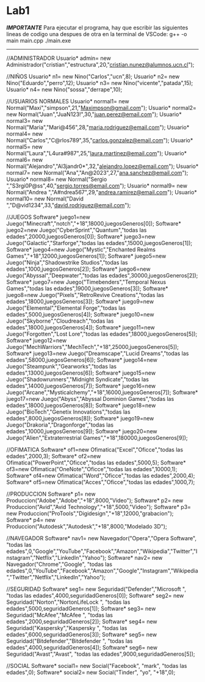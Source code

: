 # Lab1

*******IMPORTANTE*******
Para ejecutar el programa, hay que escribir las siguientes lineas de codigo una despues de otra en la terminal de VSCode:
g++ -o main main.cpp
./main.exe
***********************

//ADMINISTRADOR
Usuario* admin= new Administrador("cristian","estructura",20,"cristian.nunez@alumnos.ucn.cl");

//NIÑOS
Usuario* n1= new Nino("Carlos","ucn",8);
Usuario* n2= new Nino("Eduardo","perro",12);
Usuario* n3= new Nino("vicente","patada",15);
Usuario* n4= new Nino("sossa","derrape",10);

//USUARIOS NORMALES
Usuario* normal1= new Normal("Maxi","simpson",21,"Maximpson@gmail.com");
Usuario* normal2= new Normal("Juan","JuaN123!",30,"juan.perez@email.com");
Usuario* normal3= new Normal("Maria","Mari@456",28,"maria.rodriguez@email.com");
Usuario* normal4= new Normal("Carlos","C@rlos789",35,"carlos.gonzalez@email.com");
Usuario* normal5= new Normal("Laura","L4ura#987",25,"laura.martinez@email.com");
Usuario* normal6= new Normal("Alejandro","Al3jandr0*",32,"alejandro.lopez@email.com");
Usuario* normal7= new Normal("Ana","An@2023",27,"ana.sanchez@email.com");
Usuario* normal8= new Normal("Sergio ","S3rgi0P@ss",40,"sergio.torres@email.com");
Usuario* normal9= new Normal("Andrea ","A#ndrea567",29,"andrea.ramirez@email.com");
Usuario* normal10= new Normal("David ","D@vid1234",33,"david.rodriguez@email.com");

//JUEGOS
Software* juego1=new Juego("Minecraft","notch","+18",18000,juegosGeneros[0]);
Software* juego2=new Juego("CyberSprint","Quantum","todas las edades",20000,juegosGeneros[0]);
Software* juego3=new Juego("Galactic","Starforge","todas las edades",15000,juegosGeneros[1]);
Software* juego4=new Juego("Mystic","Enchanted Realms Games","+18",12000,juegosGeneros[1]);
Software* juego5=new Juego("Ninja","Shadowstrike Studios","todas las edades",1000,juegosGeneros[2]);
Software* juego6=new Juego("Abyssal","Deepwater","todas las edades",30000,juegosGeneros[2]);
Software* juego7=new Juego("Timebenders","Temporal Nexus Games","todas las edades",19000,juegosGeneros[3]);
Software* juego8=new Juego("Pixels","RetroRevive Creations","todas las edades",18000,juegosGeneros[3]);
Software* juego9=new Juego("Elemental","Elemental Forge","todas las edades",5000,juegosGeneros[4]);
Software* juego10=new Juego("Skyborne","Cloudreach","todas las edades",18000,juegosGeneros[4]);
Software* juego11=new Juego("Forgotten","Lost Lore","todas las edades",18000,juegosGeneros[5]);
Software* juego12=new Juego("MechWarriors","MechTech","+18",25000,juegosGeneros[5]);
Software* juego13=new Juego("Dreamscape","Lucid Dreams","todas las edades",58000,juegosGeneros[6]);
Software* juego14=new Juego("Steampunk","Gearworks","todas las edades",13000,juegosGeneros[6]);
Software* juego15=new Juego("Shadowrunners","Midnight Syndicate","todas las edades",14000,juegosGeneros[7]);
Software* juego16=new Juego("Arcane","Mysticalchemy","+18",16000,juegosGeneros[7]);
Software* juego17=new Juego("Abyss","Abyssal Dominion Games","todas las edades",18000,juegosGeneros[8]);
Software* juego18=new Juego("BioTech","Genetix Innovations","todas las edades",8000,juegosGeneros[8]);
Software* juego19=new Juego("Drakoria","Dragonforge","todas las edades",10000,juegosGeneros[9]);
Software* juego20=new Juego("Alien","Extraterrestrial Games","+18",180000,juegosGeneros[9]);

//OFIMATICA
Software* of1=new Ofimatica("Excel","Oficce","todas las edades",2000,3);
Software* of2=new Ofimatica("PowerPoint","Oficce","todas las edades",5000,5);
Software* of3=new Ofimatica("OneNote","Oficce","todas las edades",10000,1);
Software* of4=new Ofimatica("Word","Oficce","todas las edades",2000,4);
Software* of5=new Ofimatica("Acces","Oficce","todas las edades",1000,7);

//PRODUCCION
Software* p1= new Produccion("Adobe","Adobe","+18",8000,"Video");
Software* p2= new Produccion("Avid","Avid Technology","+18",5000,"Video");
Software* p3= new Produccion("ProTools","Digidesign","+18",12000,"grabacion");
Software* p4= new Produccion("Autodesk","Autodesk","+18",8000,"Modelado 3D");

//NAVEGADOR
Software* nav1= new Navegador("Opera","Opera Software", "todas las edades",0,"Google","YouTube","Facebook","Amazon","Wikipedia","Twitter","Instagram","Netflix","LinkedIn","Yahoo");
Software* nav2= new Navegador("Chrome","Google", "todas las edades",0,"YouTube","Facebook","Amazon","Google","Instagram","Wikipedia","Twitter","Netflix","LinkedIn","Yahoo");

//SEGURIDAD
Software* seg1= new Seguridad("Defender","Microsoft ", "todas las edades",4000,seguridadGeneros[0]);
Software* seg2= new Seguridad("Norton","NortonLifeLock ", "todas las edades",5000,seguridadGeneros[1]);
Software* seg3= new Seguridad("McAfee","McAfee ", "todas las edades",2000,seguridadGeneros[2]);
Software* seg4= new Seguridad("Kaspersky","Kaspersky  ", "todas las edades",6000,seguridadGeneros[3]);
Software* seg5= new Seguridad("Bitdefender","Bitdefender ", "todas las edades",4000,seguridadGeneros[4]);
Software* seg6= new Seguridad("Avast","Avast", "todas las edades",9000,seguridadGeneros[5]);

//SOCIAL
Software* social1= new Social("Facebook", "mark", "todas las edades",0);
Software* social2= new Social("Tinder", "yo", "+18",0);

